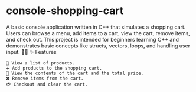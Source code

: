 # console-shopping-cart
A basic console application written in C++ that simulates a shopping cart. Users can browse a menu, add items to a cart, view the cart, remove items, and check out.
This project is intended for beginners learning C++ and demonstrates basic concepts like structs, vectors, loops, and handling user input. 👨‍💻
✨ Features

    📜 View a list of products.
    ➕ Add products to the shopping cart.
    🛒 View the contents of the cart and the total price.
    ❌ Remove items from the cart.
    💳 Checkout and clear the cart.

